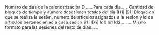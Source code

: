Numero de dias de la calendarizacion
D
......Para cada dia......
Cantidad de bloques de tiempo y número desesiones totales del día
|H1| |S1|
Bloque en que se realiza la sesion, numero de articulos asignados a la sesion y Id de articulos pertenecientes a cada sesion
S1 |IDn| Id0 Id1 Id2... 
......Mismo formato para las sesiones del resto de dias......
